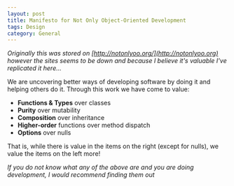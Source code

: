 ```yaml
---
layout: post
title: Manifesto for Not Only Object-Oriented Development
tags: Design
category: General
---
```


*Originally this was stored on [http://notonlyoo.org/](http://notonlyoo.org) however the sites seems to be down and because I believe it's valuable I've replicated it here...*

We are uncovering better ways of developing software by doing it and helping others do it. Through this work we have come to value:

* **Functions & Types** over classes  
* **Purity** over mutability  
* **Composition** over inheritance  
* **Higher-order** functions over method dispatch  
* **Options** over nulls

That is, while there is value in the items on the right (except for nulls), we value the items on the left more!

*If you do not know what any of the above are and you are doing development, I would recommend finding them out*
